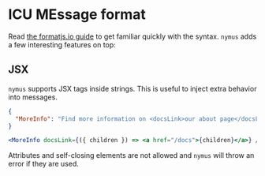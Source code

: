 # ICU MEssage format

Read [the formatjs.io guide](https://formatjs.io/guides/message-syntax/) to get familiar quickly with the syntax. `nymus` adds a few interesting features on top:

## JSX

`nymus` supports JSX tags inside strings. This is useful to inject extra behavior into messages.

```json
{
  "MoreInfo": "Find more information on <docsLink>our about page</docsLink>."
}
```

```jsx
<MoreInfo docsLink={({ children }) => <a href="/docs">{children}</a>} />
```

Attributes and self-closing elements are not allowed and `nymus` will throw an error if they are used.
